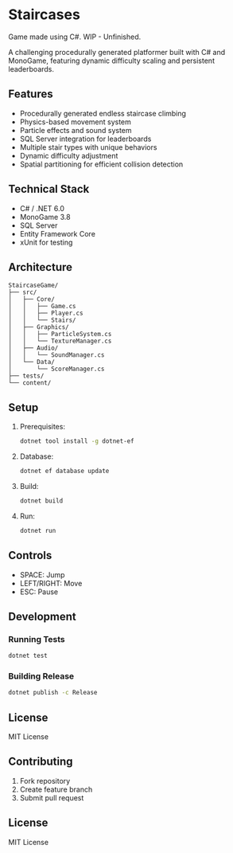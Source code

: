 # Staircases

Game made using C#. WIP - Unfinished.

A challenging procedurally generated platformer built with C# and MonoGame, featuring dynamic difficulty scaling and persistent leaderboards.

## Features

- Procedurally generated endless staircase climbing
- Physics-based movement system
- Particle effects and sound system
- SQL Server integration for leaderboards
- Multiple stair types with unique behaviors
- Dynamic difficulty adjustment
- Spatial partitioning for efficient collision detection

## Technical Stack

- C# / .NET 6.0
- MonoGame 3.8
- SQL Server
- Entity Framework Core
- xUnit for testing

## Architecture

```
StaircaseGame/
├── src/
│   ├── Core/
│   │   ├── Game.cs
│   │   ├── Player.cs
│   │   └── Stairs/
│   ├── Graphics/
│   │   ├── ParticleSystem.cs
│   │   └── TextureManager.cs
│   ├── Audio/
│   │   └── SoundManager.cs
│   └── Data/
│       └── ScoreManager.cs
├── tests/
└── content/
```

## Setup

1. Prerequisites:
   ```bash
   dotnet tool install -g dotnet-ef
   ```

2. Database:
   ```bash
   dotnet ef database update
   ```

3. Build:
   ```bash
   dotnet build
   ```

4. Run:
   ```bash
   dotnet run
   ```

## Controls

- SPACE: Jump
- LEFT/RIGHT: Move
- ESC: Pause

## Development

### Running Tests
```bash
dotnet test
```

### Building Release
```bash
dotnet publish -c Release
```

## License

MIT License

## Contributing

1. Fork repository
2. Create feature branch
3. Submit pull request

## License

MIT License
